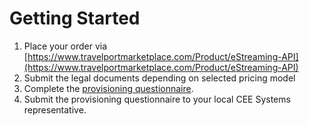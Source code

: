 # Getting Started

1. Place your order via [https://www.travelportmarketplace.com/Product/eStreaming-API](https://www.travelportmarketplace.com/Product/eStreaming-API)
2. Submit the legal documents depending on selected pricing model
3. Complete the [provisioning questionnaire](http://www.cee-systems.com/estreamingapi-credentials-request).
4. Submit the provisioning questionnaire to your local CEE Systems representative.



